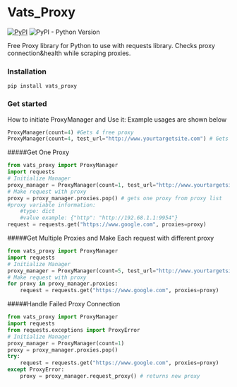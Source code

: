 # Vats_Proxy

[![PyPI](https://shields.io/pypi/v/vats_proxy.svg?color=blue)](https://pypi.python.org/pypi/vats_proxy)
![PyPI - Python Version](https://img.shields.io/pypi/pyversions/vats_proxy?color=green&label=python%20versions&logo=python&logoColor=blue)

Free Proxy library for Python to use with requests library.
Checks proxy connection&health while scraping proxies.

### Installation
```
pip install vats_proxy
```
### Get started
How to initiate ProxyManager and Use it: Example usages are shown below

```Python
ProxyManager(count=4) #Gets 4 free proxy
ProxyManager(count=4, test_url="http://www.yourtargetsite.com") # Gets 4 proxy and test proxies by making requets to test_url
```
#####Get One Proxy
```Python
from vats_proxy import ProxyManager
import requests
# Initialize Manager
proxy_manager = ProxyManager(count=1, test_url="http://www.yourtargetsite.com") 
# Make request with proxy
proxy = proxy_manager.proxies.pop() # gets one proxy from proxy list
#proxy variable information:
	#type: dict
	#value example: {"http": "http://192.68.1.1:9954"}
request = requests.get("https://www.google.com", proxies=proxy)

```
#####Get Multiple Proxies and Make Each request with different proxy
```Python
from vats_proxy import ProxyManager
import requests
# Initialize Manager
proxy_manager = ProxyManager(count=5, test_url="http://www.yourtargetsite.com")
# Make request with proxy
for proxy in proxy_manager.proxies:
	request = requests.get("https://www.google.com", proxies=proxy)
```
#####Handle Failed Proxy Connection

```Python
from vats_proxy import ProxyManager
import requests
from requests.exceptions import ProxyError
# Initialize Manager
proxy_manager = ProxyManager(count=1)
proxy = proxy_manager.proxies.pop()
try:
	request = requests.get("https://www.google.com", proxies=proxy)
except ProxyError:
	proxy = proxy_manager.request_proxy() # returns new proxy
```
